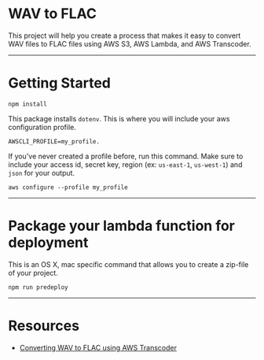 # WAV to FLAC

This project will help you create a process that makes it easy to convert WAV files to FLAC files using AWS S3, AWS Lambda, and AWS Transcoder. 

---

# Getting Started


```
npm install
```

This package installs ```dotenv```. This is where you will include your aws configuration profile.
```
AWSCLI_PROFILE=my_profile.
```

If you've never created a profile before, run this command. Make sure to include your access id, secret key, region (ex: ```us-east-1```, ```us-west-1```) and ```json``` for your output.

```
aws configure --profile my_profile
```

---


# Package your lambda function for deployment

This is an OS X, mac specific command that allows you to create a zip-file of your project.

```
npm run predeploy
```


---




# Resources

- [Converting WAV to FLAC using AWS Transcoder](http://www.chrisjmendez.com/2017/08/07/converting-wav-to-mp4-he-aac-using-elastic-transcoder/)
